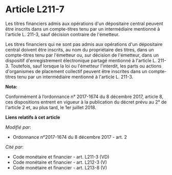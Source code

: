 # Article L211-7

Les titres financiers admis aux opérations d'un dépositaire central peuvent être inscrits dans un compte-titres tenu par un
intermédiaire mentionné à l'article L. 211-3, sauf décision contraire de l'émetteur. 

Les titres financiers qui ne sont pas admis aux opérations d'un dépositaire central doivent être inscrits, au nom du
propriétaire des titres, dans un compte-titres tenu par l'émetteur ou, sur décision de l'émetteur, dans un dispositif
d'enregistrement électronique partagé mentionné à l'article L. 211-3. Toutefois, sauf lorsque la loi ou l'émetteur
l'interdit, les parts ou actions d'organismes de placement collectif peuvent être inscrites dans un compte-titres tenu par un
intermédiaire mentionné à l'article L. 211-3.

**Nota:**

Conformément à l’ordonnance n° 2017-1674 du 8 décembre 2017, article 8, ces dispositions entrent en vigueur à la publication
du décret prévu au 2° de l'article 2 et, au plus tard, le 1er juillet 2018.

**Liens relatifs à cet article**

_Modifié par_:

  - Ordonnance n°2017-1674 du 8 décembre 2017 - art. 2

_Cité par_:

  - Code monétaire et financier - art. L211-3 (VD)
  - Code monétaire et financier - art. L212-3 (V)
  - Code monétaire et financier - art. L213-8 (V)
